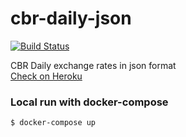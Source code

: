 # cbr-daily-json
[![Build Status](https://travis-ci.org/alexofechoes/cbr-daily-json.svg?branch=master)](https://travis-ci.org/alexofechoes/cbr-daily-json)

CBR Daily exchange rates in json format  
[Check on Heroku](https://cbr-daily-json.herokuapp.com)


### Local run with docker-compose
`$ docker-compose up`  
